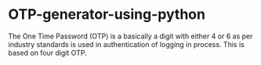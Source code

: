 # OTP-generator-using-python
The One Time Password (OTP) is a basically a digit with either 4 or 6 as per industry standards is used in authentication of logging in process. 
This is based on four digit OTP.
